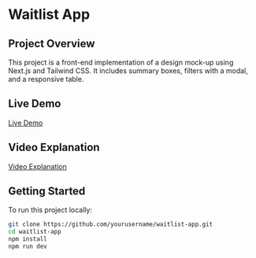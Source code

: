 # Waitlist App

## Project Overview
This project is a front-end implementation of a design mock-up using Next.js and Tailwind CSS. It includes summary boxes, filters with a modal, and a responsive table.

## Live Demo
[Live Demo](https://dashboard-nextjs-nine-green.vercel.app/)

## Video Explanation
[Video Explanation](https://www.loom.com/share/06cbcb71f5eb4f2fa6918aa2e1f17817?sid=e89bdd15-c5be-4d7f-9643-5bb6580013c2)

## Getting Started
To run this project locally:
```bash
git clone https://github.com/yourusername/waitlist-app.git
cd waitlist-app
npm install
npm run dev
